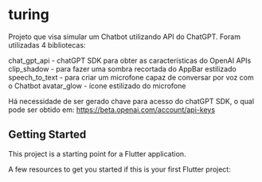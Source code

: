 # turing

Projeto que visa simular um Chatbot utilizando API do ChatGPT.
Foram utilizadas 4 bibliotecas:

chat_gpt_api - chatGPT SDK para obter as características do OpenAI APIs
clip_shadow - para fazer uma sombra recortada do AppBar estilizado
speech_to_text - para criar um microfone capaz de conversar por voz com o Chatbot
avatar_glow - ícone estilizado do microfone

Há necessidade de ser gerado chave para acesso do chatGPT SDK, o qual pode ser obtido em:
https://beta.openai.com/account/api-keys

## Getting Started

This project is a starting point for a Flutter application.

A few resources to get you started if this is your first Flutter project:

